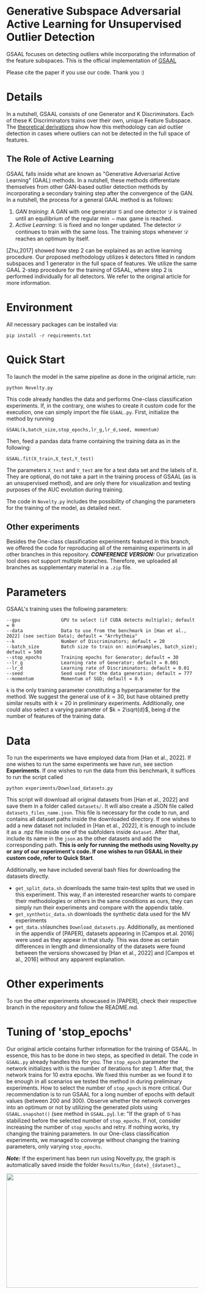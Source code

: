 # Generative Subspace Adversarial Active Learning for Unsupervised Outlier Detection

GSAAL focuses on detecting outliers while incorporating the information of the feature subspaces. This is the official implementation of [GSAAL](https://arxiv.org/abs/2404.14451)

Please cite the paper if you use our code. Thank you :)

# Details

In a nutshell, GSAAL consists of one Generator and K Discriminators. Each of these K Discriminators trains over their own, unique Feature Subspace. The [theoretical derivations](https://arxiv.org/abs/2404.14451) show how this methodology can aid outlier detection in cases where outliers can not be detected in the full space of features. 

## The Role of Active Learning

GSAAL falls inside what are known as "Generative Adversarial Active Learning" (GAAL) methods. In a nutshell, these methods differentiate themselves from other GAN-based outlier detection methods by incorporating a secondary training step after the convergence of the GAN. In a nutshell, the process for a general GAAL method is as follows:

1. _GAN training_: A GAN with one generator $\mathcal{G}$ and one detector $\mathcal{D}$ is trained until an equilibrium of the regular $\min-\max$ game is reached.
2. _Active Learning_: $\mathcal{G}$ is fixed and no longer updated. The detector $\mathcal{D}$ continues to train with the same loss. The training stops whenever $\mathcal{D}$ reaches an optimum by itself.

[Zhu,2017] showed how step 2 can be explained as an active learning procedure. Our proposed methodology utilizes $k$ detectors fitted in random subspaces and 1 generator in the full space of features. We utilize the same GAAL 2-step procedure for the training of GSAAL, where step 2 is performed individually for all detectors. We refer to the original article for more information. 

# Environment

All necessary packages can be installed via:

```
pip install -r requirements.txt
```

# Quick Start
To launch the model in the same pipeline as done in the original article, run:

```
python Novelty.py
```
This code already handles the data and performs One-class classification experiments. If, in the contrary, one wishes to create it custom code for the execution, one can simply import the file `GSAAL.py`. First, initialize the method by running
```
GSAAL(k,batch_size,stop_epochs,lr_g,lr_d,seed, momentum)
```
Then, feed a pandas data frame containing the training data as in the following:
```
GSAAL.fit(X_train,X_test,Y_test)
```
The parameters `X_test` and `Y_test` are for a test data set and the labels of it. They are optional, do not take a part in the training process of GSAAL (as is an unsupervised method), and are only there for visualization and testing purposes of the AUC evolution during training. 

The code in `Novelty.py` includes the possibility of changing the parameters for the training of the model, as detailed next.

## Other experiments
Besides the One-class classification experiments featured in this branch, we offered the code for reproducing all of the remaining experiments in all other branches in this repository. 
***CONFERENCE VERSION:*** Our privatization tool does not support multiple branches. Therefore, we uploaded all branches as supplementary material in a ```.zip``` file. 

# Parameters
GSAAL's training uses the following parameters:

```
--gpu               GPU to select (if CUDA detects multiple); default = 0
--data              Data to use from the benchmark in [Han et al., 2022] (see section Data); default = "Arrhythmia"
--k                 Number of Discriminators; default = 20
--batch_size        Batch size to train on: min(#samples, batch_size); default = 500
--stop_epochs       Training epochs for Generator; default = 30
--lr_g              Learning rate of Generator; default = 0.001
--lr_d              Learning rate of Discriminators; default = 0.01
--seed              Seed used for the data generation; default = 777
--momentum          Momentum of SGD; default = 0.9
```
`k` is the only training parameter constituting a hyperparameter for the method. We suggest the general use of $k = 30$, but have obtained pretty similar results with $k=20$ in preliminary experiments. Additionally, one could also select a varying parameter of $k = 2\sqrt{d}$, being $d$ the number of features of the training data. 

# Data
To run the experiments we have employed data from [Han et al., 2022]. If one wishes to run the same experiments we have run, see section **Experiments**. If one wishes to run the data from this benchmark, it suffices to run the script called 
```
python experiments/Download_datasets.py
```
This script will download all original datasets from [Han et al., 2022] and save them in a folder called `datasets/`. It will also create a JSON file called `datasets_files_name.json`. This file is necessary for the code to run, and contains all dataset paths inside the downloaded directory. If one wishes to add a new dataset not included in [Han et al., 2022], it is enough to include it as a .npz file inside one of the subfolders inside `dataset`. After that, include its name in the `json` as the other datasets and add the corresponding path. **This is only for running the methods using Novelty.py or any of our experiment's code. If one wishes to run GSAAL in their custom code, refer to Quick Start**.

Additionally, we have included several bash files for downloading the datasets directly. 
  - `get_split_data.sh` downloads the same train-test splits that we used in this experiment. This way, if an interested researcher wants to compare their methodologies or others in the same conditions as ours, they can simply run their experiments and compare with the appendix table.
  - `get_synthetic_data.sh` downloads the synthetic data used for the MV experiments
  - `get_data.sh`launches `Download_datasets.py`. Additionally, as mentioned in the appendix of [PAPER], datasets appearing in [Campos et.al. 2016] were used as they appear in that study. This was done as certain differences in length and dimensionality of the datasets were found between the versions showcased by [Han et al., 2022] and [Campos et al., 2016] without any apparent explanation.


# Other experiments

To run the other experiments showcased in [PAPER], check their respective branch in the repository and follow the README.md.

# Tuning of 'stop_epochs'
Our original article contains further information for the training of GSAAL. In essence, this has to be done in two steps, as specified in detail. The code in `GSAAL.py` already handles this for you. The `stop_epoch` parameter the network initializes with is the number of iterations for step 1. After that, the network trains for $10$ extra epochs. We fixed this number as we found it to be enough in all scenarios we tested the method in during preliminary experiments.  How to select the number of `stop_epoch` is more critical. Our recommendation is to run GSAAL for a long number of epochs with default values (between 200 and 300). Observe whether the network converges into an optimum or not by utilizing the generated plots using `GSAAL.snapshot()` (see method in `GSAAL.py`). I.e: "If the graph of $\mathcal{G}$ has stabilized before the selected number of `stop_epochs`. 
If not, consider increasing the number of `stop_epochs` and retry. If nothing works, try changing the training parameters. In our One-class classification experiments, we managed to converge without changing the training parameters, only varying `stop_epochs`. 

**_Note:_** If the experiment has been run using Novelty.py, the graph is automatically saved inside the folder `Results/Run_{date}_{dataset}`._

<img src='https://github.com/user-attachments/assets/7f0aabcc-950e-40da-b528-060127e7f0a9' width="600" height="300">




